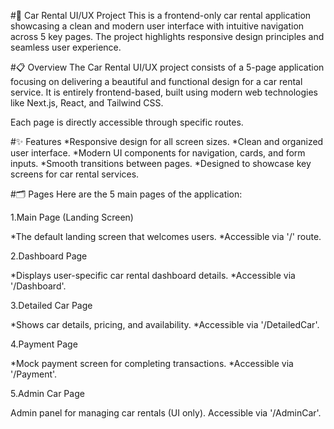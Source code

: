 #🚗 Car Rental UI/UX Project
This is a frontend-only car rental application showcasing a clean and modern user interface with intuitive navigation across 5 key pages. The project highlights responsive design principles and seamless user experience.

#📋 Overview
The Car Rental UI/UX project consists of a 5-page application focusing on delivering a beautiful and functional design for a car rental service. It is entirely frontend-based, built using modern web technologies like Next.js, React, and Tailwind CSS.

Each page is directly accessible through specific routes.

#✨ Features
*Responsive design for all screen sizes.
*Clean and organized user interface.
*Modern UI components for navigation, cards, and form inputs.
*Smooth transitions between pages.
*Designed to showcase key screens for car rental services.

#🗂 Pages
Here are the 5 main pages of the application:

1.Main Page (Landing Screen)

*The default landing screen that welcomes users.
*Accessible via '/' route.

2.Dashboard Page

*Displays user-specific car rental dashboard details.
*Accessible via '/Dashboard'.

3.Detailed Car Page

*Shows car details, pricing, and availability.
*Accessible via '/DetailedCar'.

4.Payment Page

*Mock payment screen for completing transactions.
*Accessible via '/Payment'.

5.Admin Car Page

Admin panel for managing car rentals (UI only).
Accessible via '/AdminCar'.